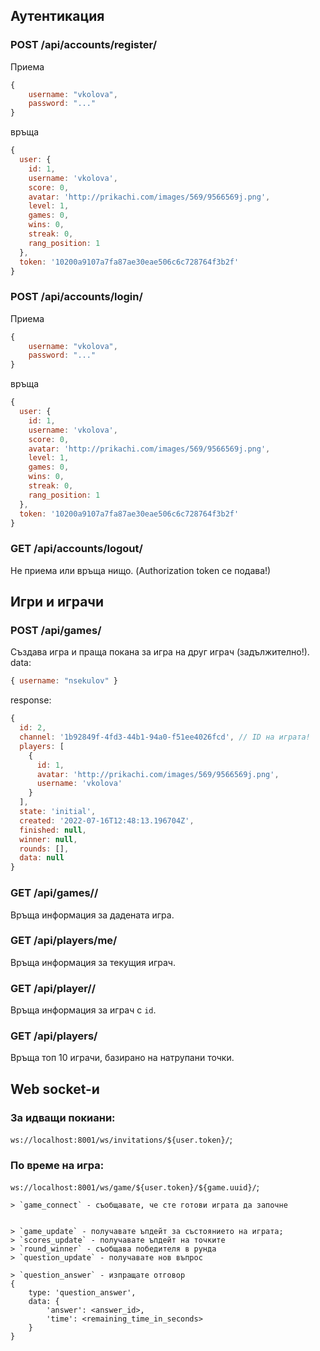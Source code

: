## Аутентикация


### POST /api/accounts/register/
Приема

```javascript
{
    username: "vkolova",
    password: "..."
}
```

връща
```javascript
{
  user: {
    id: 1,
    username: 'vkolova',
    score: 0,
    avatar: 'http://prikachi.com/images/569/9566569j.png',
    level: 1,
    games: 0,
    wins: 0,
    streak: 0,
    rang_position: 1
  },
  token: '10200a9107a7fa87ae30eae506c6c728764f3b2f'
}
```

### POST /api/accounts/login/
Приема

```javascript
{
    username: "vkolova",
    password: "..."
}
```

връща
```javascript
{
  user: {
    id: 1,
    username: 'vkolova',
    score: 0,
    avatar: 'http://prikachi.com/images/569/9566569j.png',
    level: 1,
    games: 0,
    wins: 0,
    streak: 0,
    rang_position: 1
  },
  token: '10200a9107a7fa87ae30eae506c6c728764f3b2f'
}
```

### GET /api/accounts/logout/
Не приема или връща нищо. (Authorization token се подава!)


## Игри и играчи

### POST /api/games/
Създава игра и праща покана за игра на друг играч (задължително!).
data:
```javascript
{ username: "nsekulov" }
```

response:
```javascript
{
  id: 2,
  channel: '1b92849f-4fd3-44b1-94a0-f51ee4026fcd', // ID на играта!
  players: [
    {
      id: 1,
      avatar: 'http://prikachi.com/images/569/9566569j.png',
      username: 'vkolova'
    }
  ],
  state: 'initial',
  created: '2022-07-16T12:48:13.196704Z',
  finished: null,
  winner: null,
  rounds: [],
  data: null
}
```


### GET /api/games/<id>/
Връща информация за дадената игра.

### GET /api/players/me/
Връща информация за текущия играч.


### GET /api/player/<id>/
Връща информация за играч с `id`.

### GET  /api/players/
Връща топ 10 играчи, базирано на натрупани точки.



## Web socket-и

### За идващи покиани:
`ws://localhost:8001/ws/invitations/${user.token}/`;

### По време на игра:
`ws://localhost:8001/ws/game/${user.token}/${game.uuid}/`;


```
> `game_connect` - съобщавате, че сте готови играта да започне


> `game_update` - получавате ъпдейт за състоянието на играта; 
> `scores_update` - получавате ъпдейт на точките
> `round_winner` - съобщава победителя в рунда
> `question_update` - получавате нов въпрос

> `question_answer` - изпращате отговор
{
    type: 'question_answer',
    data: {
        'answer': <answer_id>,
        'time': <remaining_time_in_seconds>
    }
}
```